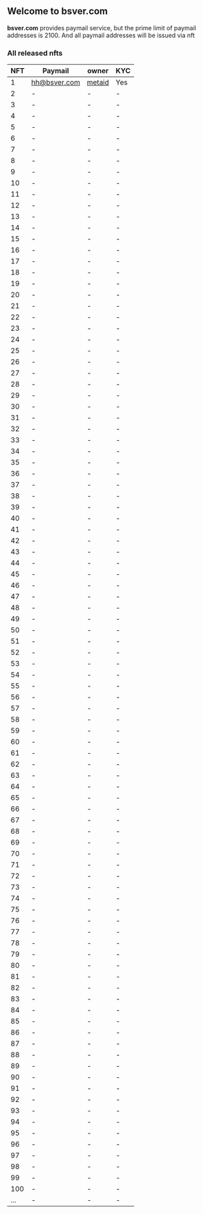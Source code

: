 ## Welcome to bsver.com

**bsver.com** provides paymail service, but the prime limit of paymail addresses is 2100. And all paymail addresses will be issued via nft

### All released nfts

NFT | Paymail | owner | KYC
--- | --- | --- | --- 
1 | hh@bsver.com | [metaid](https://www.showbuzz.app/user_index/user_buzz/e51241d88988b9ae0b9a04972817cb8c95965d3d242b2e6d1ae3837f64f520bd) | Yes
2 | - | - | -
3 | - | - | -
4 | - | - | -
5 | - | - | -
6 | - | - | -
7 | - | - | -
8 | - | - | -
9 | - | - | -
10 | - | - | -
11 | - | - | -
12 | - | - | -
13 | - | - | -
14 | - | - | -
15 | - | - | -
16 | - | - | -
17 | - | - | -
18 | - | - | -
19 | - | - | -
20 | - | - | -
21 | - | - | -
22 | - | - | -
23 | - | - | -
24 | - | - | -
25 | - | - | -
26 | - | - | -
27 | - | - | -
28 | - | - | -
29 | - | - | -
30 | - | - | -
31 | - | - | -
32 | - | - | -
33 | - | - | -
34 | - | - | -
35 | - | - | -
36 | - | - | -
37 | - | - | -
38 | - | - | -
39 | - | - | -
40 | - | - | -
41 | - | - | -
42 | - | - | -
43 | - | - | -
44 | - | - | -
45 | - | - | -
46 | - | - | -
47 | - | - | -
48 | - | - | -
49 | - | - | -
50 | - | - | -
51 | - | - | -
52 | - | - | -
53 | - | - | -
54 | - | - | -
55 | - | - | -
56 | - | - | -
57 | - | - | -
58 | - | - | -
59 | - | - | -
60 | - | - | -
61 | - | - | -
62 | - | - | -
63 | - | - | -
64 | - | - | -
65 | - | - | -
66 | - | - | -
67 | - | - | -
68 | - | - | -
69 | - | - | -
70 | - | - | -
71 | - | - | -
72 | - | - | -
73 | - | - | -
74 | - | - | -
75 | - | - | -
76 | - | - | -
77 | - | - | -
78 | - | - | -
79 | - | - | -
80 | - | - | -
81 | - | - | -
82 | - | - | -
83 | - | - | -
84 | - | - | -
85 | - | - | -
86 | - | - | -
87 | - | - | -
88 | - | - | -
89 | - | - | -
90 | - | - | -
91 | - | - | -
92 | - | - | -
93 | - | - | -
94 | - | - | -
95 | - | - | -
96 | - | - | -
97 | - | - | -
98 | - | - | -
99 | - | - | -
100 | - | - | -
... | - | - | -

